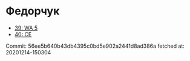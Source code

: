 # Федорчук
- [39: WA 5](39.md)
- [40: CE](40.md)

Commit: 56ee5b640b43db4395c0bd5e902a2441d8ad386a
 fetched at: 20201214-150304
